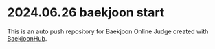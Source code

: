 # 2024.06.26 baekjoon start
This is an auto push repository for Baekjoon Online Judge created with [BaekjoonHub](https://github.com/BaekjoonHub/BaekjoonHub).

